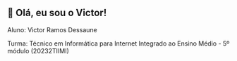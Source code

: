 ## 👋 Olá, eu sou o Victor!

Aluno: Victor Ramos Dessaune

Turma: Técnico em Informática para Internet Integrado ao Ensino Médio - 5º módulo (20232TIIMI)
<!---
victplay/victplay is a ✨ special ✨ repository because its `README.md` (this file) appears on your GitHub profile.
You can click the Preview link to take a look at your changes.
--->
